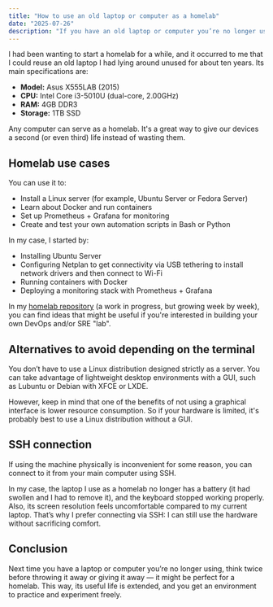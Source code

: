```yaml
---
title: "How to use an old laptop or computer as a homelab"
date: "2025-07-26"
description: "If you have an old laptop or computer you’re no longer using, you can turn it into a homelab. In this post, I’ll tell you how I did it and share some ideas to make the most of it."
---
```


I had been wanting to start a homelab for a while, and it occurred to me that I could reuse an old laptop I had lying around unused for about ten years. Its main specifications are:

- **Model:** Asus X555LAB (2015)
- **CPU:** Intel Core i3-5010U (dual-core, 2.00GHz)
- **RAM:** 4GB DDR3
- **Storage:** 1TB SSD

Any computer can serve as a homelab. It's a great way to give our devices a second (or even third) life instead of wasting them.

## Homelab use cases

You can use it to:

- Install a Linux server (for example, Ubuntu Server or Fedora Server)
- Learn about Docker and run containers
- Set up Prometheus + Grafana for monitoring
- Create and test your own automation scripts in Bash or Python

In my case, I started by:

- Installing Ubuntu Server
- Configuring Netplan to get connectivity via USB tethering to install network drivers and then connect to Wi-Fi
- Running containers with Docker
- Deploying a monitoring stack with Prometheus + Grafana

In my [homelab repository](https://github.com/aronmilenasol/homelab) (a work in progress, but growing week by week), you can find ideas that might be useful if you're interested in building your own DevOps and/or SRE "lab".

## Alternatives to avoid depending on the terminal

You don’t have to use a Linux distribution designed strictly as a server. You can take advantage of lightweight desktop environments with a GUI, such as Lubuntu or Debian with XFCE or LXDE.

However, keep in mind that one of the benefits of not using a graphical interface is lower resource consumption. So if your hardware is limited, it's probably best to use a Linux distribution without a GUI.

## SSH connection

If using the machine physically is inconvenient for some reason, you can connect to it from your main computer using SSH.

In my case, the laptop I use as a homelab no longer has a battery (it had swollen and I had to remove it), and the keyboard stopped working properly. Also, its screen resolution feels uncomfortable compared to my current laptop. That’s why I prefer connecting via SSH: I can still use the hardware without sacrificing comfort.

## Conclusion

Next time you have a laptop or computer you’re no longer using, think twice before throwing it away or giving it away — it might be perfect for a homelab. This way, its useful life is extended, and you get an environment to practice and experiment freely.
